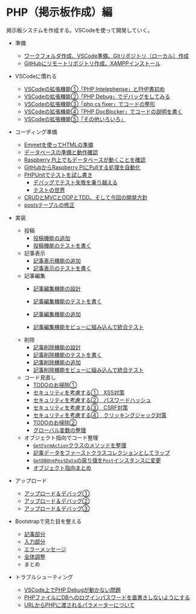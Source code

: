# PHP（掲示板作成）編

掲示板システムを作成する。VSCodeを使って開発していく。

* 準備
  * [ワークフォルダ作成、VSCode準備、Gitリポジトリ（ローカル）作成](preparation.html)
  * [GitHubにリモートリポジトリ作成、XAMPPインストール](preparation2.html)
* VSCodeに慣れる

  * [VSCodeの拡張機能①「PHP Intelephense」とPHP書初め](startphp.html)
  * [VSCodeの拡張機能②「PHP Debug」でデバッグをしてみる](debug.html)
  * [VSCodeの拡張機能③「php cs fixer」でコードの整形](fixcode.html)
  * [VSCodeの拡張機能④「PHP DocBlocker」でコードの説明を書く](docblock.html)
  * [VSCodeの拡張機能⑤「その他いろいろ」](otherextensions.html)
* コーディング準備
  * [Emmetを使ってHTMLの準備](htmlform.html)
  * [データベースの準備と動作確認](makedb.html)
  * [Raspberry Pi上でもデータベースが動くことを確認](onraspberrypi.html)
  * [GitHubからRaspberry PiにPullする処理を自動化](autopull.html)
  * [PHPUnitでテストを試し書き](phpunit.html)
    * [デバッグでテスト失敗を乗り越える](testanddebug.html)
    * [テストの世界](testcoverage.html)
  * [CRUDとMVCとOOPとTDD、そして今回の開発方針](crudmvcooptdd.html)
  * [postsテーブルの修正](fixpoststable.html)
* 実装

  * 投稿
    * [投稿機能の追加](post.html)
    * [投稿機能のテストを書く](posttest.html)
  * 記事表示
    * [記事表示機能の追加](getposts.html)
    * [記事表示のテストを書く](getpoststest.html)
  * 記事編集
    * [記事編集機能の設計](planningedit.html)
    * [記事編集機能のテストを書く](edittest.html)
    * [記事編集機能の追加](edit.html)
    
    * [記事編集機能をビューに組み込んで統合テスト](editinview.html)
  * 削除
    * [記事削除機能の設計](planningdelete.html)
    * [記事削除機能のテストを書く](deletetest.html)
    * [記事削除機能の追加](delete.html)
    * [記事削除機能をビューに組み込んで統合テスト](deleteinview.html)
  * コード見直し
    * [TODOのお掃除①](codereview1.html)
    * [セキュリティを考慮する①　XSS対策](security.html)
    * [セキュリティを考慮する②　パスワードハッシュ](security2.html)
    * [セキュリティを考慮する③　CSRF対策](security3.html)
    * [セキュリティを考慮する④　クリッキングジャック対策](security4.html)
    * [TODOのお掃除②](codereview2.html)
    * [グローバル変数の整理](codereview3.html)
  * オブジェクト指向でコード整理
    * [`GetFormAction`クラスのメソッドを整理](ooprefactoring1.html)
    * [記事データをファーストクラスコレクションとしてラップ](ooprefactoring2.html)
    * [`GetDBOnePostData`の戻り値を`Post`インスタンスに変更](ooprefactoring3.html)
    * [オブジェクト指向まとめ](ooprefactoring4.html)
* アップロード
  * [アップロード＆デバッグ①](upload.html)
  * [アップロード＆デバッグ②](upload2.html)
  * [アップロード＆デバッグ③](upload3.html)
* Bootstrapで見た目を整える
  * [記事部分](bootstrap1.html)
  * [入力部分](bootstrap2.html)
  * [エラーメッセージ](bootstrap3.html)
  * [全体調整](bootstrap4.html)
  * まとめ
  
* トラブルシューティング
  
  * [VSCode上でPHP Debugが動かない問題](troubleshooting1.html)
  * [PHPファイルにDBへのログインパスワードを直書きしないようにする](hidepassword.html)
  * [URLからPHPに渡されるパラメーターについて](aboutquerystrings.html)

